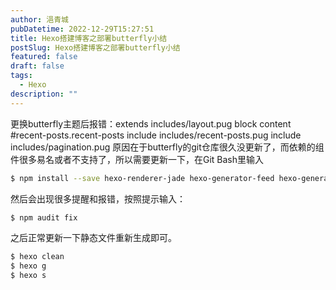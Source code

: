 ```yaml
---
author: 浥青城
pubDatetime: 2022-12-29T15:27:51
title: Hexo搭建博客之部署butterfly小结
postSlug: Hexo搭建博客之部署butterfly小结
featured: false
draft: false
tags:
  - Hexo
description: ""
---
```

更换butterfly主题后报错：extends includes/layout.pug block content #recent-posts.recent-posts include includes/recent-posts.pug include includes/pagination.pug
原因在于butterfly的git仓库很久没更新了，而依赖的组件很多易名或者不支持了，所以需要更新一下，在Git Bash里输入
``` bash
$ npm install --save hexo-renderer-jade hexo-generator-feed hexo-generator-sitemap hexo-browsersync hexo-generator-archive
```
然后会出现很多提醒和报错，按照提示输入：
``` bash
$ npm audit fix
```
之后正常更新一下静态文件重新生成即可。
``` bash
$ hexo clean
$ hexo g
$ hexo s
```
